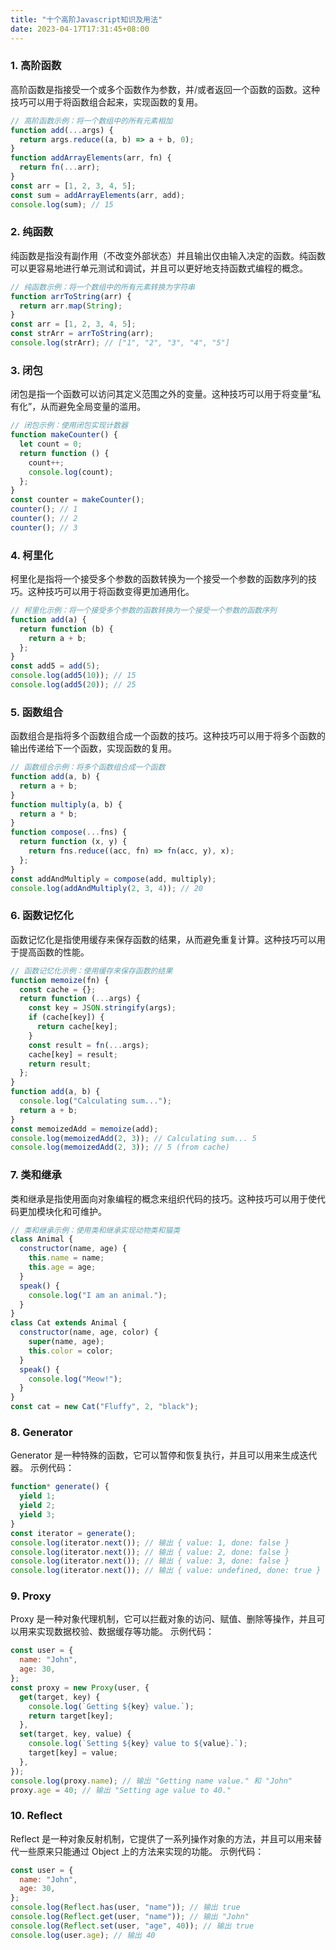 ```yaml
---
title: "十个高阶Javascript知识及用法"
date: 2023-04-17T17:31:45+08:00
---
```


### 1\. 高阶函数

高阶函数是指接受一个或多个函数作为参数，并/或者返回一个函数的函数。这种技巧可以用于将函数组合起来，实现函数的复用。

```javascript
// 高阶函数示例：将一个数组中的所有元素相加
function add(...args) {
  return args.reduce((a, b) => a + b, 0);
}
function addArrayElements(arr, fn) {
  return fn(...arr);
}
const arr = [1, 2, 3, 4, 5];
const sum = addArrayElements(arr, add);
console.log(sum); // 15
```

### 2\. 纯函数

纯函数是指没有副作用（不改变外部状态）并且输出仅由输入决定的函数。纯函数可以更容易地进行单元测试和调试，并且可以更好地支持函数式编程的概念。

```javascript
// 纯函数示例：将一个数组中的所有元素转换为字符串
function arrToString(arr) {
  return arr.map(String);
}
const arr = [1, 2, 3, 4, 5];
const strArr = arrToString(arr);
console.log(strArr); // ["1", "2", "3", "4", "5"]
```

### 3\. 闭包

闭包是指一个函数可以访问其定义范围之外的变量。这种技巧可以用于将变量“私有化”，从而避免全局变量的滥用。

```javascript
// 闭包示例：使用闭包实现计数器
function makeCounter() {
  let count = 0;
  return function () {
    count++;
    console.log(count);
  };
}
const counter = makeCounter();
counter(); // 1
counter(); // 2
counter(); // 3
```

### 4\. 柯里化

柯里化是指将一个接受多个参数的函数转换为一个接受一个参数的函数序列的技巧。这种技巧可以用于将函数变得更加通用化。

```javascript
// 柯里化示例：将一个接受多个参数的函数转换为一个接受一个参数的函数序列
function add(a) {
  return function (b) {
    return a + b;
  };
}
const add5 = add(5);
console.log(add5(10)); // 15
console.log(add5(20)); // 25
```

### 5\. 函数组合

函数组合是指将多个函数组合成一个函数的技巧。这种技巧可以用于将多个函数的输出传递给下一个函数，实现函数的复用。

```javascript
// 函数组合示例：将多个函数组合成一个函数
function add(a, b) {
  return a + b;
}
function multiply(a, b) {
  return a * b;
}
function compose(...fns) {
  return function (x, y) {
    return fns.reduce((acc, fn) => fn(acc, y), x);
  };
}
const addAndMultiply = compose(add, multiply);
console.log(addAndMultiply(2, 3, 4)); // 20
```

### 6\. 函数记忆化

函数记忆化是指使用缓存来保存函数的结果，从而避免重复计算。这种技巧可以用于提高函数的性能。

```javascript
// 函数记忆化示例：使用缓存来保存函数的结果
function memoize(fn) {
  const cache = {};
  return function (...args) {
    const key = JSON.stringify(args);
    if (cache[key]) {
      return cache[key];
    }
    const result = fn(...args);
    cache[key] = result;
    return result;
  };
}
function add(a, b) {
  console.log("Calculating sum...");
  return a + b;
}
const memoizedAdd = memoize(add);
console.log(memoizedAdd(2, 3)); // Calculating sum... 5
console.log(memoizedAdd(2, 3)); // 5 (from cache)
```

### 7\. 类和继承

类和继承是指使用面向对象编程的概念来组织代码的技巧。这种技巧可以用于使代码更加模块化和可维护。

```javascript
// 类和继承示例：使用类和继承实现动物类和猫类
class Animal {
  constructor(name, age) {
    this.name = name;
    this.age = age;
  }
  speak() {
    console.log("I am an animal.");
  }
}
class Cat extends Animal {
  constructor(name, age, color) {
    super(name, age);
    this.color = color;
  }
  speak() {
    console.log("Meow!");
  }
}
const cat = new Cat("Fluffy", 2, "black");
```

### 8\. Generator

Generator 是一种特殊的函数，它可以暂停和恢复执行，并且可以用来生成迭代器。 示例代码：

```javascript
function* generate() {
  yield 1;
  yield 2;
  yield 3;
}
const iterator = generate();
console.log(iterator.next()); // 输出 { value: 1, done: false }
console.log(iterator.next()); // 输出 { value: 2, done: false }
console.log(iterator.next()); // 输出 { value: 3, done: false }
console.log(iterator.next()); // 输出 { value: undefined, done: true }
```

### 9\. Proxy

Proxy 是一种对象代理机制，它可以拦截对象的访问、赋值、删除等操作，并且可以用来实现数据校验、数据缓存等功能。 示例代码：

```javascript
const user = {
  name: "John",
  age: 30,
};
const proxy = new Proxy(user, {
  get(target, key) {
    console.log(`Getting ${key} value.`);
    return target[key];
  },
  set(target, key, value) {
    console.log(`Setting ${key} value to ${value}.`);
    target[key] = value;
  },
});
console.log(proxy.name); // 输出 "Getting name value." 和 "John"
proxy.age = 40; // 输出 "Setting age value to 40."
```

### 10\. Reflect

Reflect 是一种对象反射机制，它提供了一系列操作对象的方法，并且可以用来替代一些原来只能通过 Object 上的方法来实现的功能。 示例代码：

```javascript
const user = {
  name: "John",
  age: 30,
};
console.log(Reflect.has(user, "name")); // 输出 true
console.log(Reflect.get(user, "name")); // 输出 "John"
console.log(Reflect.set(user, "age", 40)); // 输出 true
console.log(user.age); // 输出 40
```
